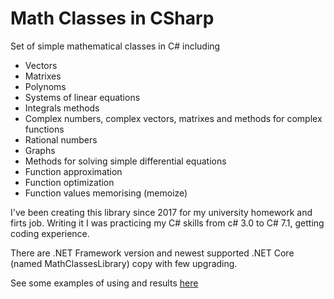 # Math Classes in CSharp

Set of simple mathematical classes in C# including

* Vectors
* Matrixes
* Polynoms 
* Systems of linear equations
* Integrals methods
* Complex numbers, complex vectors, matrixes and methods for complex functions
* Rational numbers
* Graphs 
* Methods for solving simple differential equations
* Function approximation
* Function optimization
* Function values memorising (memoize)

I've been creating this library since 2017 for my university homework and firts job. Writing it I was practicing my C# skills from c# 3.0 to C# 7.1, getting coding experience.

There are .NET Framework version and newest supported .NET Core (named MathClassesLibrary) copy with few upgrading.

See some examples of using and results [here](https://github.com/PasaOpasen/Old_Math_CSharpCpp_Projects)
